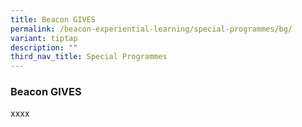 ```yaml
---
title: Beacon GIVES
permalink: /beacon-experiential-learning/special-programmes/bg/
variant: tiptap
description: ""
third_nav_title: Special Programmes
---
```

<h3>Beacon GIVES</h3>
<p>xxxx</p>